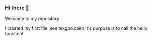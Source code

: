### Hi there 👋

Welcome to my repository

I created my first file, see texgpo.cairo
It's purpose is to call the hello function!

<!--
This is a comment
-->
